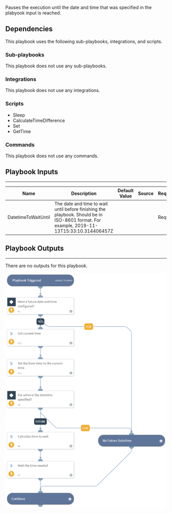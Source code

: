 Pauses the execution until the date and time that was specified in the plabyook input is reached.

## Dependencies
This playbook uses the following sub-playbooks, integrations, and scripts.

### Sub-playbooks
This playbook does not use any sub-playbooks.

### Integrations
This playbook does not use any integrations.

### Scripts
* Sleep
* CalculateTimeDifference
* Set
* GetTime

### Commands
This playbook does not use any commands.

## Playbook Inputs
---

| **Name** | **Description** | **Default Value** | **Source** | **Required** |
| --- | --- | --- | --- | --- |
| DatetimeToWaitUntil | The date and time to wait until before finishing the playbook. Should be in ISO-8601 format. For example, 2019-11-13T15:33:10.314406457Z |  |  | Required |

## Playbook Outputs
---
There are no outputs for this playbook.

![Wait_Until_Datetime](https://github.com/ElazarK/content-docs/blob/master/images/playbooks/Wait_Until_Datetime.png)
